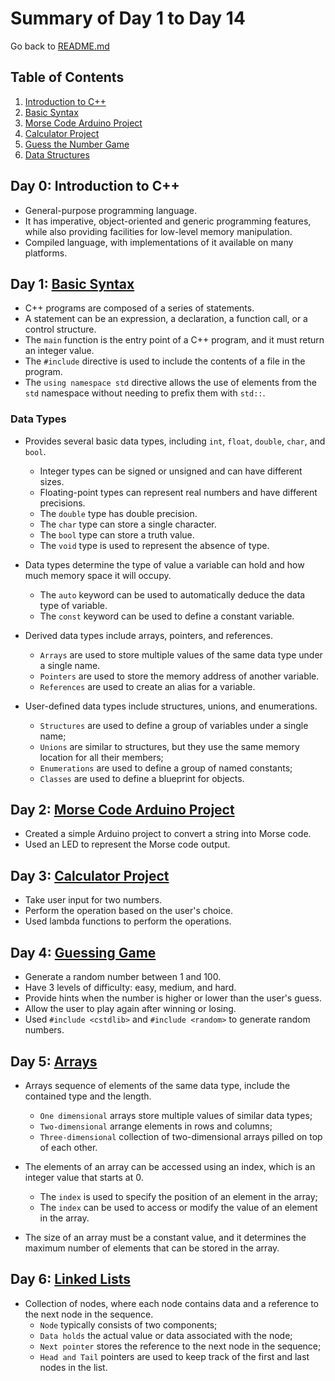 # Summary of Day 1 to Day 14

Go back to [README.md](README.md)

## Table of Contents

1. [Introduction to C++](#day-0-introduction-to-c)
2. [Basic Syntax](#day-1-basic-syntax)
3. [Morse Code Arduino Project](#day-2-morse-code-arduino-project)
4. [Calculator Project](#day-3-calculator-project)
5. [Guess the Number Game](#day-4-guess-the-number-game)
6. [Data Structures](#day-5-data-structures)

## Day 0: Introduction to C++

* General-purpose programming language.
* It has imperative, object-oriented and generic programming features, while also providing facilities for low-level memory manipulation.
* Compiled language, with implementations of it available on many platforms.

## Day 1: [Basic Syntax](Days/day_001.cpp)

* C++ programs are composed of a series of statements.
* A statement can be an expression, a declaration, a function call, or a control structure.
* The `main` function is the entry point of a C++ program, and it must return an integer value.
* The `#include` directive is used to include the contents of a file in the program.
* The `using namespace std` directive allows the use of elements from the `std` namespace without needing to prefix them with `std::`.

### Data Types

* Provides several basic data types, including `int`, `float`, `double`, `char`, and `bool`.
    * Integer types can be signed or unsigned and can have different sizes.
    * Floating-point types can represent real numbers and have different precisions.
    * The `double` type has double precision.
    * The `char` type can store a single character.
    * The `bool` type can store a truth value.
    * The `void` type is used to represent the absence of type.

* Data types determine the type of value a variable can hold and how much memory space it will occupy.
    * The `auto` keyword can be used to automatically deduce the data type of variable.
    * The `const` keyword can be used to define a constant variable.

* Derived data types include arrays, pointers, and references.
    * `Arrays` are used to store multiple values of the same data type under a single name.
    * `Pointers` are used to store the memory address of another variable.
    * `References` are used to create an alias for a variable.

* User-defined data types include structures, unions, and enumerations.
    * `Structures` are used to define a group of variables under a single name;
    * `Unions` are similar to structures, but they use the same memory location for all their members;
    * `Enumerations` are used to define a group of named constants;
    * `Classes` are used to define a blueprint for objects.

## Day 2: [Morse Code Arduino Project](Practice/day_002-morse-code-arduino.cpp)

* Created a simple Arduino project to convert a string into Morse code.
* Used an LED to represent the Morse code output.

## Day 3: [Calculator Project](Practice/day_003-calculator.cpp)

* Take user input for two numbers.
* Perform the operation based on the user's choice.
* Used lambda functions to perform the operations.

## Day 4: [Guessing Game](Practice/day_004-guessing-game.cpp)

* Generate a random number between 1 and 100.
* Have 3 levels of difficulty: easy, medium, and hard.
* Provide hints when the number is higher or lower than the user's guess.
* Allow the user to play again after winning or losing.
* Used `#include <cstdlib>` and `#include <random>` to generate random numbers.

## Day 5: [Arrays](Days/day_005.cpp)

* Arrays sequence of elements of the same data type, include the contained type and the length.
    * `One dimensional` arrays store multiple values of similar data types;
    * `Two-dimensional` arrange elements in rows and columns;
    * `Three-dimensional` collection of two-dimensional arrays pilled on top of each other.

* The elements of an array can be accessed using an index, which is an integer value that starts at 0.
    * The `index` is used to specify the position of an element in the array;
    * The `index` can be used to access or modify the value of an element in the array.
  
* The size of an array must be a constant value, and it determines the maximum number of elements that can be stored in the array.

## Day 6: [Linked Lists](Days/day_006.cpp)

* Collection of nodes, where each node contains data and a reference to the next node in the sequence.
  * `Node` typically consists of two components;
  * `Data holds` the actual value or data associated with the node;
  * `Next pointer` stores the reference to the next node in the sequence;
  * `Head and Tail` pointers are used to keep track of the first and last nodes in the list.
